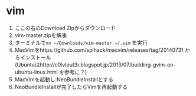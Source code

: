 vim
===
1. ここの右のDownload Zipからダウンロード
2. vim-master.zipを解凍
3. ターミナルで```mv ~/Downloads/vim-master ~/.vim``` を実行
4. MacVimをhttps://github.com/splhack/macvim/releases/tag/20140731 からインストール  
   (Ubuntuはhttp://c0lvlput3r.blogspot.jp/2013/07/building-gvim-on-ubuntu-linux.html を参考に？)
5. MacVimを起動し:NeoBundleInstallとする
6. NeoBundleInstallが完了したらVimを再起動する
